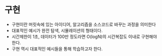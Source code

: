 # 구현
- 구현이란 머릿속에 있는 아이디어, 알고리즘을 소스코드로 바꾸는 과정을 의미한다
- 대표적인 예시가 완전 탐색, 시뮬레이션의 형태이다.
- 시간제한이 1초, 데이터가 100만 정도라면 O(logN)의 시간복잡도 이내로 구현해야 한다.
- 구현 역시 대표적인 예시들을 통해 학습하고자 한다.